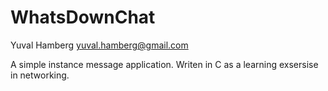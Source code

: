 # WhatsDownChat

Yuval Hamberg
yuval.hamberg@gmail.com

A simple instance message application.
Writen in C as a learning exsersise in networking.
